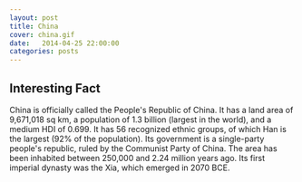 ```yaml
---
layout: post
title: China
cover: china.gif
date:   2014-04-25 22:00:00
categories: posts
---
```


## Interesting Fact

China is officially called the People's Republic of China. It has a land area of 9,671,018 sq km, a population of 1.3 billion (largest in the world), and a medium HDI of 0.699. It has 56 recognized ethnic groups, of which Han is the largest (92% of the population). Its government is a single-party people's republic, ruled by the Communist Party of China. The area has been inhabited between 250,000 and 2.24 million years ago. Its first imperial dynasty was the Xia, which emerged in 2070 BCE. 